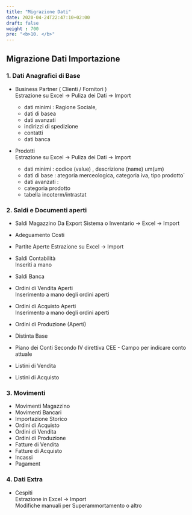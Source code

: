 ```yaml
---
title: "Migrazione Dati"
date: 2020-04-24T22:47:10+02:00
draft: false
weight : 700
pre: "<b>10. </b>"
---
```



## Migrazione Dati Importazione 

### 1. Dati Anagrafici di Base

- Business Partner ( Clienti / Fornitori )<br> 
 Estrazione su Excel -> Puliza dei Dati -> Import
    - dati minimi : Ragione Sociale, 
    - dati di basea
    - dati avanzati 
    - indirizzi di spedizione
    - contatti
    - dati banca  
    
    
- Prodotti <br>
 Estrazione su Excel -> Puliza dei Dati -> Import
    - dati minimi  : codice (value) , descrizione (name) um(um)
    - dati di base : ategoria merceologica, categoria iva, tipo prodotto`
    - dati avanzati :
    - categoria prodotto
    - tabella incoterm/intrastat
    
### 2. Saldi e Documenti aperti
- Saldi Magazzino
 Da Export Sistema o Inventario -> Excel -> Import 
 
- Adeguamento Costi
 
- Partite Aperte 
 Estrazione su Excel -> Import 

- Saldi Contabilità<br>
  Inseriti a mano
  
- Saldi Banca 

- Ordini di Vendita Aperti<br>
  Inserimento a mano degli ordini aperti

- Ordini di Acquisto Aperti<br>
  Inserimento a mano degli ordini aperti

- Ordini di Produzione (Aperti)

- Distinta Base

- Piano dei Conti
  Secondo IV direttiva CEE - Campo per indicare conto attuale

- Listini di Vendita
- Listini di Acquisto

### 3. Movimenti 

- Movimenti Magazzino
- Movimenti Bancari
- Importazione Storico
- Ordini di Acquisto
- Ordini di Vendita
- Ordini di Produzione
- Fatture di Vendita
- Fatture di Acquisto
- Incassi
- Pagament

### 4. Dati Extra

- Cespiti<br>
 Estrazione in Excel -> Import<br>
 Modifiche manuali per Superammortamento o altro
